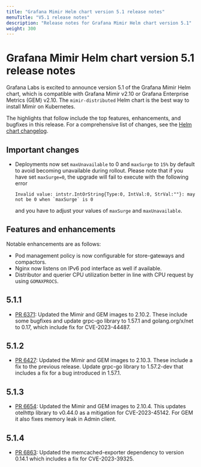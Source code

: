 ```yaml
---
title: "Grafana Mimir Helm chart version 5.1 release notes"
menuTitle: "V5.1 release notes"
description: "Release notes for Grafana Mimir Helm chart version 5.1"
weight: 300
---
```


# Grafana Mimir Helm chart version 5.1 release notes

Grafana Labs is excited to announce version 5.1 of the Grafana Mimir Helm chart, which is compatible with Grafana Mimir v2.10 or Grafana Enterprise Metrics (GEM) v2.10. The `mimir-distributed` Helm chart is the best way to install Mimir on Kubernetes.

The highlights that follow include the top features, enhancements, and bugfixes in this release. For a comprehensive list of changes, see the [Helm chart changelog](https://github.com/grafana/mimir/tree/main/operations/helm/charts/mimir-distributed/CHANGELOG.md).

## Important changes

- Deployments now set `maxUnavailable` to 0 and `maxSurge` to `15%` by default to avoid becoming unavailable during rollout. Please note that if you have
  set `maxSurge=0`, the upgrade will fail to execute with the following error

  ```
  Invalid value: intstr.IntOrString{Type:0, IntVal:0, StrVal:""}: may not be 0 when `maxSurge` is 0
  ```

  and you have to adjust your values of `maxSurge` and `maxUnavailable`.

## Features and enhancements

Notable enhancements are as follows:

- Pod management policy is now configurable for store-gateways and compactors.
- Nginx now listens on IPv6 pod interface as well if available.
- Distributor and querier CPU utilization better in line with CPU request by using `GOMAXPROCS`.

## 5.1.1

- [PR 6371](https://github.com/grafana/mimir/pull/6371): Updated the Mimir and GEM images to 2.10.2. These include some bugfixes and update grpc-go library to 1.57.1 and golang.org/x/net to 0.17, which include fix for CVE-2023-44487.

## 5.1.2

- [PR 6427](https://github.com/grafana/mimir/pull/6427): Updated the Mimir and GEM images to 2.10.3. These include a fix to the previous release. Update grpc-go library to 1.57.2-dev that includes a fix for a bug introduced in 1.57.1.

## 5.1.3

- [PR 6654](https://github.com/grafana/mimir/pull/6654): Updated the Mimir and GEM images to 2.10.4. This updates otelhttp library to v0.44.0 as a mitigation for CVE-2023-45142. For GEM it also fixes memory leak in Admin client.

## 5.1.4

- [PR 6863](https://github.com/grafana/mimir/pull/6863): Updated the memcached-exporter dependency to version 0.14.1 which includes a fix for CVE-2023-39325.
